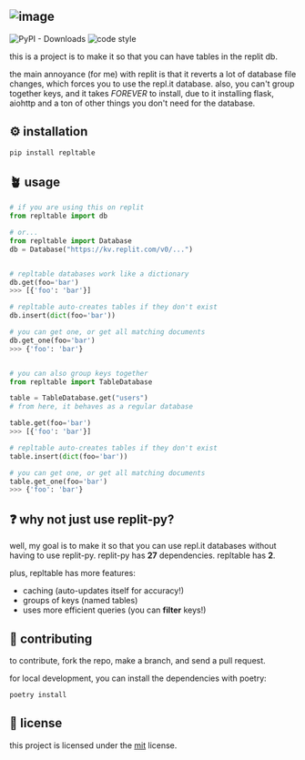 ![image](https://user-images.githubusercontent.com/73202594/190297553-a53dde72-e981-4a7a-8fb3-2b6face1b0da.png)
---
![PyPI - Downloads](https://img.shields.io/pypi/dm/repltable?style=for-the-badge)
![code style](https://img.shields.io/badge/code%20style-black-black?style=for-the-badge&logo=python)

this is a project is to make it so that you can have tables in the replit db.

the main annoyance (for me) with replit is that it reverts a lot of database file changes, which forces you to use the repl.it database. also, you can't group together keys, and it takes *FOREVER* to install, due to it installing flask, aiohttp and a ton of other things you don't need for the database.

## ⚙️ installation 
```bash
pip install repltable
```

## 🪴 usage
```python
# if you are using this on replit
from repltable import db

# or...
from repltable import Database
db = Database("https://kv.replit.com/v0/...")


# repltable databases work like a dictionary
db.get(foo='bar')
>>> [{'foo': 'bar'}]

# repltable auto-creates tables if they don't exist
db.insert(dict(foo='bar'))

# you can get one, or get all matching documents
db.get_one(foo='bar')
>>> {'foo': 'bar'}


# you can also group keys together
from repltable import TableDatabase

table = TableDatabase.get("users")
# from here, it behaves as a regular database

table.get(foo='bar')
>>> [{'foo': 'bar'}]

# repltable auto-creates tables if they don't exist
table.insert(dict(foo='bar'))

# you can get one, or get all matching documents
table.get_one(foo='bar')
>>> {'foo': 'bar'}
```
## ❓ why not just use replit-py?
well, my goal is to make it so that you can use repl.it databases without having to use replit-py. replit-py has **27** dependencies. repltable has **2**.

plus, repltable has more features:
- caching (auto-updates itself for accuracy!)
- groups of keys (named tables)
- uses more efficient queries (you can **filter** keys!)


## 👥 contributing
to contribute, fork the repo, make a branch, and send a pull request.

for local development, you can install the dependencies with poetry:
```bash
poetry install
```

## 📜 license
this project is licensed under the [mit](https://choosealicense.com/licenses/mit/) license.
